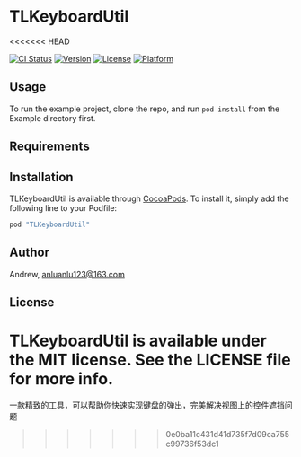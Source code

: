 # TLKeyboardUtil
<<<<<<< HEAD

[![CI Status](http://img.shields.io/travis/Andrew/TLKeyboardUtil.svg?style=flat)](https://travis-ci.org/Andrew/TLKeyboardUtil)
[![Version](https://img.shields.io/cocoapods/v/TLKeyboardUtil.svg?style=flat)](http://cocoapods.org/pods/TLKeyboardUtil)
[![License](https://img.shields.io/cocoapods/l/TLKeyboardUtil.svg?style=flat)](http://cocoapods.org/pods/TLKeyboardUtil)
[![Platform](https://img.shields.io/cocoapods/p/TLKeyboardUtil.svg?style=flat)](http://cocoapods.org/pods/TLKeyboardUtil)

## Usage

To run the example project, clone the repo, and run `pod install` from the Example directory first.

## Requirements

## Installation

TLKeyboardUtil is available through [CocoaPods](http://cocoapods.org). To install
it, simply add the following line to your Podfile:

```ruby
pod "TLKeyboardUtil"
```

## Author

Andrew, anluanlu123@163.com

## License

TLKeyboardUtil is available under the MIT license. See the LICENSE file for more info.
=======
一款精致的工具，可以帮助你快速实现键盘的弹出，完美解决视图上的控件遮挡问题
>>>>>>> 0e0ba11c431d41d735f7d09ca755c99736f53dc1

